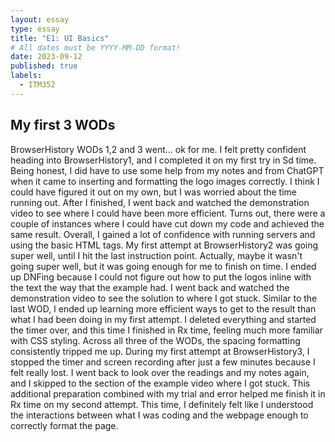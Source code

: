 ```yaml
---
layout: essay
type: essay
title: "E1: UI Basics"
# All dates must be YYYY-MM-DD format!
date: 2023-09-12
published: true
labels:
  - ITM352
---
```


## My first 3 WODs

BrowserHistory WODs 1,2 and 3 went... ok for me. I felt pretty confident heading into BrowserHistory1, and I completed it on my first try in Sd time. Being honest, I did have to use some help from my notes and from ChatGPT when it came to inserting and formatting the logo images correctly. I think I could have figured it out on my own, but I was worried about the time running out. After I finished, I went back and watched the demonstration video to see where I could have been more efficient. Turns out, there were a couple of instances where I could have cut down my code and achieved the same result. Overall, I gained a lot of confidence with running servers and using the basic HTML tags. 
My first attempt at BrowserHistory2 was going super well, until I hit the last instruction point. Actually, maybe it wasn't going super well, but it was going enough for me to finish on time. I ended up DNFing because I could not figure out how to put the logos inline with the text the way that the example had. I went back and watched the demonstration video to see the solution to where I got stuck. Similar to the last WOD, I ended up learning more efficient ways to get to the result than what I had been doing in my first attempt. I deleted everything and started the timer over, and this time I finished in Rx time, feeling much more familiar with CSS styling.
Across all three of the WODs, the spacing formatting consistently tripped me up. During my first attempt at BrowserHistory3, I stopped the timer and screen recording after just a few minutes because I felt really lost. I went back to look over the readings and my notes again, and I skipped to the section of the example video where I got stuck. This additional preparation combined with my trial and error helped me finish it in Rx time on my second attempt. This time, I definitely felt like I understood the interactions between what I was coding and the webpage enough to correctly format the page. 

